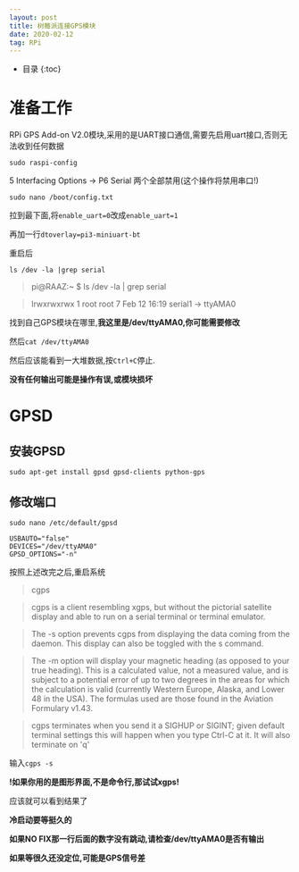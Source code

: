 ```yaml
---
layout: post
title: 树莓派连接GPS模块
date: 2020-02-12
tag: RPi
---
```


* 目录
{:toc}

# 准备工作

RPi GPS Add-on V2.0模块,采用的是UART接口通信,需要先启用uart接口,否则无法收到任何数据

`sudo raspi-config`

5 Interfacing Options -> P6 Serial 两个全部禁用(这个操作将禁用串口!)

`sudo nano /boot/config.txt`

拉到最下面,将`enable_uart=0`改成`enable_uart=1`

再加一行`dtoverlay=pi3-miniuart-bt`

重启后

`ls /dev -la |grep serial`

> pi@RAAZ:~ $ ls /dev -la \| grep serial

> lrwxrwxrwx  1 root root           7 Feb 12 16:19 serial1 -> ttyAMA0

找到自己GPS模块在哪里,**我这里是/dev/ttyAMA0,你可能需要修改**

然后`cat /dev/ttyAMA0`

然后应该能看到一大堆数据,按`Ctrl+C`停止.

**没有任何输出可能是操作有误,或模块损坏**

# GPSD

## 安装GPSD

`sudo apt-get install gpsd gpsd-clients python-gps`

## 修改端口

`sudo nano /etc/default/gpsd`

```
USBAUTO="false"
DEVICES="/dev/ttyAMA0"
GPSD_OPTIONS="-n"
```
按照上述改完之后,重启系统

> cgps

> cgps is a client resembling xgps, but without the pictorial satellite display and able to run on a serial terminal or terminal emulator.

> The -s option prevents cgps from displaying the data coming from the daemon. This display can also be toggled with the s command.

> The -m option will display your magnetic heading (as opposed to your true heading). This is a calculated value, not a measured value, and is subject to a potential error of up to two degrees in the areas for which the calculation is valid (currently Western Europe, Alaska, and Lower 48 in the USA). The formulas used are those found in the Aviation Formulary v1.43.

> cgps terminates when you send it a SIGHUP or SIGINT; given default terminal settings this will happen when you type Ctrl-C at it. It will also terminate on 'q'

输入`cgps -s`

**!如果你用的是图形界面,不是命令行,那试试xgps!**

应该就可以看到结果了


**冷启动要等挺久的**

**如果NO FIX那一行后面的数字没有跳动,请检查/dev/ttyAMA0是否有输出**

**如果等很久还没定位,可能是GPS信号差**
